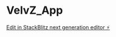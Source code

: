 # VelvZ_App

[Edit in StackBlitz next generation editor ⚡️](https://stackblitz.com/~/github.com/Velwess/VelvZ_App)